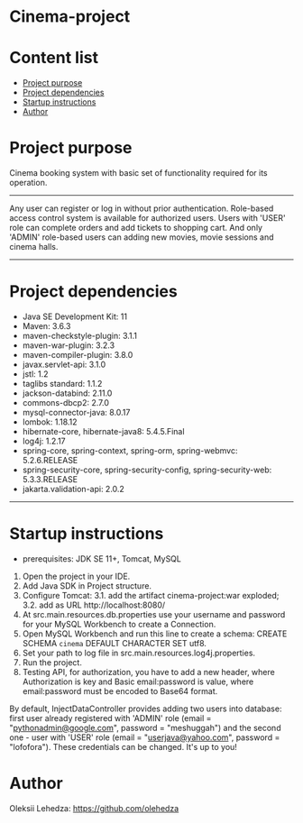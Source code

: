 # Cinema-project
# Content list
* [Project purpose](#purpose)
* [Project dependencies](#dependencies)
* [Startup instructions](#startup)
* [Author](#author)

# <a name="purpose"></a>Project purpose
Cinema booking system with basic set of functionality required for its operation.
<hr/>
Any user can register or log in without prior authentication.
Role-based access control system is available for authorized users.
Users with 'USER' role can complete orders and add tickets to shopping cart.
And only 'ADMIN' role-based users can adding new movies, movie sessions and cinema halls.
<hr/>

# <a name="dependencies"></a>Project dependencies
* Java SE Development Kit: 11
* Maven: 3.6.3
* maven-checkstyle-plugin: 3.1.1
* maven-war-plugin: 3.2.3
* maven-compiler-plugin: 3.8.0
* javax.servlet-api: 3.1.0
* jstl: 1.2
* taglibs standard: 1.1.2
* jackson-databind: 2.11.0
* commons-dbcp2: 2.7.0
* mysql-connector-java: 8.0.17
* lombok: 1.18.12
* hibernate-core, hibernate-java8: 5.4.5.Final
* log4j: 1.2.17
* spring-core, spring-context, spring-orm, spring-webmvc: 5.2.6.RELEASE
* spring-security-core, spring-security-config, spring-security-web: 5.3.3.RELEASE
* jakarta.validation-api: 2.0.2
<hr>

# <a name="#startup"></a>Startup instructions
* prerequisites: JDK SE 11+, Tomcat, MySQL
1. Open the project in your IDE.
2. Add Java SDK in Project structure.
3. Configure Tomcat:
  3.1. add the artifact cinema-project:war exploded;
  3.2. add as URL http://localhost:8080/
4.  At src.main.resources.db.properties use your username 
   and password for your MySQL Workbench to create a Connection.
5. Open MySQL Workbench and run this line to create a schema: CREATE SCHEMA `cinema` DEFAULT CHARACTER SET utf8.
6. Set your path to log file in src.main.resources.log4j.properties.
7. Run the project.
8. Testing API, for authorization, you have to add 
a new header, where Authorization is key and Basic
 email:password is value, where email:password 
 must be encoded to Base64 format.

By default, InjectDataController provides adding 
two users into database:
first user already registered with 'ADMIN' role (email = "pythonadmin@google.com", password = "meshuggah") and the
                                                 second one - user with 'USER' role (email = "userjava@yahoo.com", password = "lofofora").
These credentials can be changed. It's up to you!

# <a name="author"></a>Author  

Oleksii Lehedza: https://github.com/olehedza                                               
